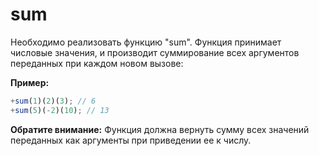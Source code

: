 # sum

Необходимо реализовать функцию "sum". 
Функция принимает числовые значения, и производит суммирование
всех аргументов переданных при каждом новом вызове:

**Пример:**
```javascript
+sum(1)(2)(3); // 6
+sum(5)(-2)(10); // 13
```

**Обратите внимание:** Функция должна вернуть сумму всех значений переданных
как аргументы при приведении ее к числу.